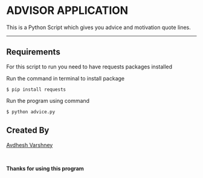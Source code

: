 # ADVISOR APPLICATION

This is a Python Script which gives you advice and motivation quote lines.

--- 

## Requirements

For this script to run you need to have requests packages installed 

Run the command in terminal to install package

```
$ pip install requests
```
Run the program using command

``` 
$ python advice.py
```

## Created By

[Avdhesh Varshney](https://github.com/Avdhesh-Varshney)

<br>

**Thanks for using this program**

